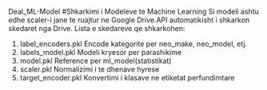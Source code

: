 Deal_ML-Model
#Shkarkimi i Modeleve te Machine Learning
Si modeli ashtu edhe scaler-i jane te ruajtur ne Google Drive.API automatikisht i shkarkon skedaret nga Drive.
Lista e skedareve qe shkarkohen:
1. label_encoders.pkl	Encode kategorite per neo_make, neo_model, etj.
2. labels_model.pkl	Modeli kryesor per parashikime
3. model.pkl	Reference per ml_model(statistikat)
4. scaler.pkl	Normalizimi i te dhenave hyrese
5. target_encoder.pkl	Konvertimi i klasave ne etiketat perfundimtare
